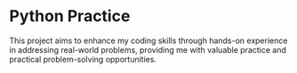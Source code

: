 # Python Practice 

This project aims to enhance my coding skills through hands-on experience in addressing real-world problems, providing me with valuable practice and practical problem-solving opportunities.
